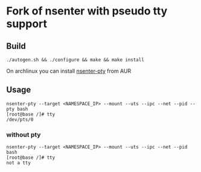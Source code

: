 # Fork of nsenter with pseudo tty support

## Build

```
./autogen.sh && ./configure && make && make install
```

On archlinux you can install [nsenter-pty](https://aur.archlinux.org/packages/nsenter-pty/) from AUR

## Usage

```
nsenter-pty --target <NAMESPACE_IP> --mount --uts --ipc --net --pid --pty bash
[root@base /]# tty
/dev/pts/0
```

### without pty

```
nsenter-pty --target <NAMESPACE_IP> --mount --uts --ipc --net --pid bash
[root@base /]# tty
not a tty
```
